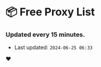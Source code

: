 # :package: Free Proxy List
### Updated every 15 minutes.

- Last updated: `2024-06-25 06:33`

:heart:
